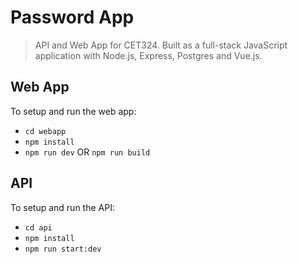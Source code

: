 # Password App

> API and Web App for CET324. Built as a full-stack JavaScript application with Node.js, Express, Postgres and Vue.js.

## Web App

To setup and run the web app:

* `cd webapp`
* `npm install`
* `npm run dev` OR `npm run build`

## API

To setup and run the API:

* `cd api`
* `npm install`
* `npm run start:dev`
